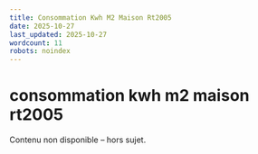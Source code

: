 ```yaml
---
title: Consommation Kwh M2 Maison Rt2005
date: 2025-10-27
last_updated: 2025-10-27
wordcount: 11
robots: noindex
---
```


# consommation kwh m2 maison rt2005

Contenu non disponible – hors sujet.
